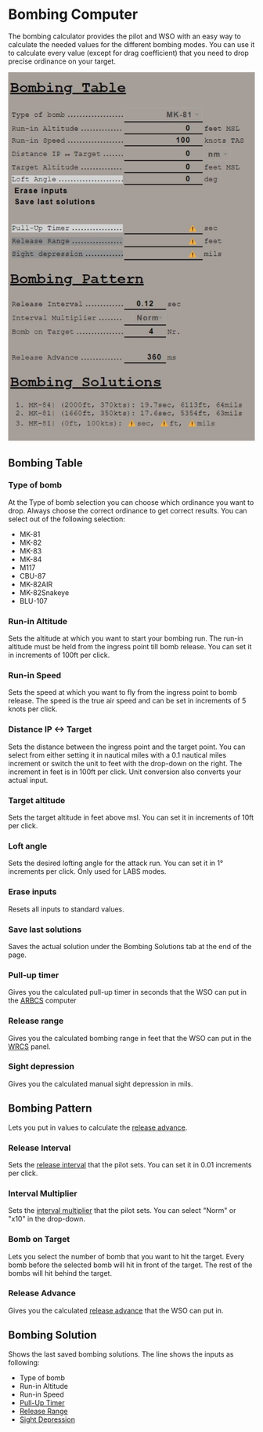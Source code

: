 # Bombing Computer

The bombing calculator provides the pilot and WSO with an easy way to calculate the needed values
for the different bombing modes. You can use it to calculate every value (except for drag
coefficient) that you need to drop precise ordinance on your target.

![manual_bombing_calculator_warnings](../img/manual_bombing_calculator_warning.jpg)

## Bombing Table

### Type of bomb

At the Type of bomb selection you can choose which ordinance you want to drop. Always choose the
correct ordinance to get correct results. You can select out of the following selection:

- MK-81
- MK-82
- MK-83
- MK-84
- M117
- CBU-87
- MK-82AIR
- MK-82Snakeye
- BLU-107

### Run-in Altitude

Sets the altitude at which you want to start your bombing run. The run-in altitude must be held from
the ingress point till bomb release. You can set it in increments of 100ft per click.

### Run-in Speed

Sets the speed at which you want to fly from the ingress point to bomb release. The speed is the
true air speed and can be set in increments of 5 knots per click.

### Distance IP <-> Target

Sets the distance between the ingress point and the target point. You can select from either setting
it in nautical miles with a 0.1 nautical miles increment or switch the unit to feet with the
drop-down on the right. The increment in feet is in 100ft per click. Unit conversion also converts
your actual input.

### Target altitude

Sets the target altitude in feet above msl. You can set it in increments of 10ft per click.

### Loft angle

Sets the desired lofting angle for the attack run. You can set it in 1° increments per click.
Only used for LABS modes.

### Erase inputs

Resets all inputs to standard values.

### Save last solutions

Saves the actual solution under the Bombing Solutions tab at the end of the page.

### Pull-up timer

Gives you the calculated pull-up timer in seconds that the WSO can put in
the [ARBCS](../systems/weapon_systems/arbcs.md#bombing-timers) computer

### Release range

Gives you the calculated bombing range in feet that the WSO can put in
the [WRCS](../systems/weapon_systems/wrcs.md#release-range-control) panel.

### Sight depression

Gives you the calculated manual sight depression in mils.

## Bombing Pattern

Lets you put in values to calculate
the [release advance](../systems/weapon_systems/wrcs.md#release-advance-control).

### Release Interval

Sets the [release interval](../systems/weapon_systems/awru.md) that the pilot sets. You can set it
in 0.01 increments per click.

### Interval Multiplier

Sets the [interval multiplier](../systems/weapon_systems/awru.md) that the pilot sets. You can
select "Norm" or "x10" in the drop-down.

### Bomb on Target

Lets you select the number of bomb that you want to hit the target. Every bomb before the selected
bomb will hit in front of the target. The rest of the bombs will hit behind the target.

### Release Advance

Gives you the calculated
[release advance](../systems/weapon_systems/wrcs.md#release-advance-control) that the WSO can put
in.

## Bombing Solution

Shows the last saved bombing solutions. The line shows the inputs as following:

- Type of bomb
- Run-in Altitude
- Run-in Speed
- [Pull-Up Timer](../systems/weapon_systems/arbcs.md)
- [Release Range](../systems/weapon_systems/wrcs.md#release-range-control)
- [Sight Depression](../cockpit/pilot/dcsg_controls.md#reticle-depression-knob)
